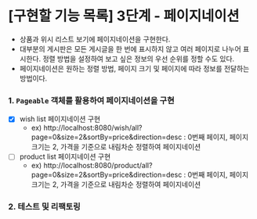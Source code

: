 # [구현할 기능 목록] 3단계 - 페이지네이션 
- 상품과 위시 리스트 보기에 페이지네이션을 구현한다.
- 대부분의 게시판은 모든 게시글을 한 번에 표시하지 않고 여러 페이지로 나누어 표시한다. 정렬 방법을 설정하여 보고 싶은 정보의 우선 순위를 정할 수도 있다.
- 페이지네이션은 원하는 정렬 방법, 페이지 크기 및 페이지에 따라 정보를 전달하는 방법이다.
### 1. `Pageable` 객체를 활용하여 페이지네이션을 구현
- [x] wish list 페이지네이션 구현
  - ex) http://localhost:8080/wish/all?page=0&size=2&sortBy=price&direction=desc : 0번째 페이지, 페이지 크기는 2, 가격을 기준으로 내림차순 정렬하여 페이지네이션
- [ ] product list 페이지네이션 구현
  - ex) http://localhost:8080/product/all?page=0&size=2&sortBy=price&direction=desc : 0번째 페이지, 페이지 크기는 2, 가격을 기준으로 내림차순 정렬하여 페이지네이션

### 2. 테스트 및 리팩토링 


